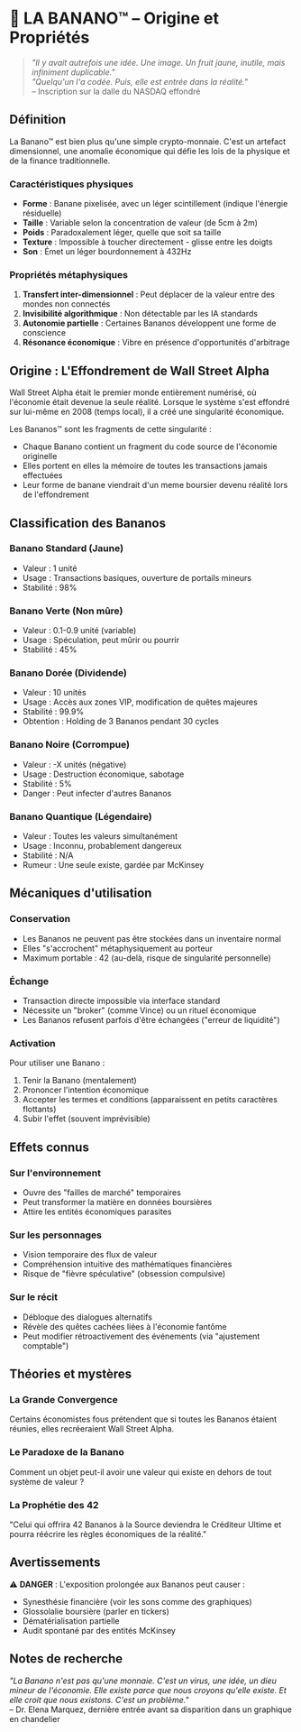 # 🍌 LA BANANO™ – Origine et Propriétés

> *"Il y avait autrefois une idée. Une image. Un fruit jaune, inutile, mais infiniment duplicable."*  
> *"Quelqu'un l'a codée. Puis, elle est entrée dans la réalité."*  
> – Inscription sur la dalle du NASDAQ effondré

## Définition

La Banano™ est bien plus qu'une simple crypto-monnaie. C'est un artefact dimensionnel, une anomalie économique qui défie les lois de la physique et de la finance traditionnelle.

### Caractéristiques physiques
- **Forme** : Banane pixelisée, avec un léger scintillement (indique l'énergie résiduelle)
- **Taille** : Variable selon la concentration de valeur (de 5cm à 2m)
- **Poids** : Paradoxalement léger, quelle que soit sa taille
- **Texture** : Impossible à toucher directement - glisse entre les doigts
- **Son** : Émet un léger bourdonnement à 432Hz

### Propriétés métaphysiques
1. **Transfert inter-dimensionnel** : Peut déplacer de la valeur entre des mondes non connectés
2. **Invisibilité algorithmique** : Non détectable par les IA standards
3. **Autonomie partielle** : Certaines Bananos développent une forme de conscience
4. **Résonance économique** : Vibre en présence d'opportunités d'arbitrage

## Origine : L'Effondrement de Wall Street Alpha

Wall Street Alpha était le premier monde entièrement numérisé, où l'économie était devenue la seule réalité. Lorsque le système s'est effondré sur lui-même en 2008 (temps local), il a créé une singularité économique.

Les Bananos™ sont les fragments de cette singularité :
- Chaque Banano contient un fragment du code source de l'économie originelle
- Elles portent en elles la mémoire de toutes les transactions jamais effectuées
- Leur forme de banane viendrait d'un meme boursier devenu réalité lors de l'effondrement

## Classification des Bananos

### Banano Standard (Jaune)
- Valeur : 1 unité
- Usage : Transactions basiques, ouverture de portails mineurs
- Stabilité : 98%

### Banano Verte (Non mûre)
- Valeur : 0.1-0.9 unité (variable)
- Usage : Spéculation, peut mûrir ou pourrir
- Stabilité : 45%

### Banano Dorée (Dividende)
- Valeur : 10 unités
- Usage : Accès aux zones VIP, modification de quêtes majeures
- Stabilité : 99.9%
- Obtention : Holding de 3 Bananos pendant 30 cycles

### Banano Noire (Corrompue)
- Valeur : -X unités (négative)
- Usage : Destruction économique, sabotage
- Stabilité : 5%
- Danger : Peut infecter d'autres Bananos

### Banano Quantique (Légendaire)
- Valeur : Toutes les valeurs simultanément
- Usage : Inconnu, probablement dangereux
- Stabilité : N/A
- Rumeur : Une seule existe, gardée par McKinsey

## Mécaniques d'utilisation

### Conservation
- Les Bananos ne peuvent pas être stockées dans un inventaire normal
- Elles "s'accrochent" métaphysiquement au porteur
- Maximum portable : 42 (au-delà, risque de singularité personnelle)

### Échange
- Transaction directe impossible via interface standard
- Nécessite un "broker" (comme Vince) ou un rituel économique
- Les Bananos refusent parfois d'être échangées ("erreur de liquidité")

### Activation
Pour utiliser une Banano :
1. Tenir la Banano (mentalement)
2. Prononcer l'intention économique
3. Accepter les termes et conditions (apparaissent en petits caractères flottants)
4. Subir l'effet (souvent imprévisible)

## Effets connus

### Sur l'environnement
- Ouvre des "failles de marché" temporaires
- Peut transformer la matière en données boursières
- Attire les entités économiques parasites

### Sur les personnages
- Vision temporaire des flux de valeur
- Compréhension intuitive des mathématiques financières
- Risque de "fièvre spéculative" (obsession compulsive)

### Sur le récit
- Débloque des dialogues alternatifs
- Révèle des quêtes cachées liées à l'économie fantôme
- Peut modifier rétroactivement des événements (via "ajustement comptable")

## Théories et mystères

### La Grande Convergence
Certains économistes fous prétendent que si toutes les Bananos étaient réunies, elles recréeraient Wall Street Alpha.

### Le Paradoxe de la Banano
Comment un objet peut-il avoir une valeur qui existe en dehors de tout système de valeur ?

### La Prophétie des 42
"Celui qui offrira 42 Bananos à la Source deviendra le Créditeur Ultime et pourra réécrire les règles économiques de la réalité."

## Avertissements

⚠️ **DANGER** : L'exposition prolongée aux Bananos peut causer :
- Synesthésie financière (voir les sons comme des graphiques)
- Glossolalie boursière (parler en tickers)
- Dématérialisation partielle
- Audit spontané par des entités McKinsey

## Notes de recherche

*"La Banano n'est pas qu'une monnaie. C'est un virus, une idée, un dieu mineur de l'économie. Elle existe parce que nous croyons qu'elle existe. Et elle croit que nous existons. C'est un problème."*  
– Dr. Elena Marquez, dernière entrée avant sa disparition dans un graphique en chandelier
